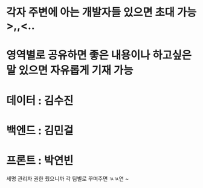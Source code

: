 # 각자 주변에 아는 개발자들 있으면 초대 가능 >,,<..
# 영역별로 공유하면 좋은 내용이나 하고싶은 말 있으면 자유롭게 기재 가능

# 데이터 : 김수진 
# 백엔드 : 김민걸
# 프론트 : 박연빈

세명 관리자 권한 줬으니까 각 팀별로 꾸며주면 ㄳㄳ연 ~ 
